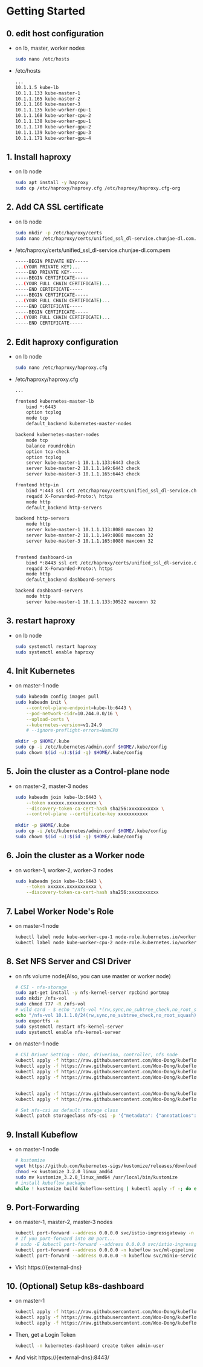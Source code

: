 
# Getting Started

## 0. edit host configuration
* on lb, master, worker nodes
    ```sh
    sudo nano /etc/hosts
    ```
* /etc/hosts
    ```txt
    ...
    10.1.1.5 kube-lb
    10.1.1.133 kube-master-1
    10.1.1.165 kube-master-2
    10.1.1.166 kube-master-3
    10.1.1.135 kube-worker-cpu-1
    10.1.1.168 kube-worker-cpu-2
    10.1.1.138 kube-worker-gpu-1
    10.1.1.170 kube-worker-gpu-2
    10.1.1.139 kube-worker-gpu-3
    10.1.1.171 kube-worker-gpu-4
    ```

## 1. Install haproxy
* on lb node
    ```sh
    sudo apt install -y haproxy
    sudo cp /etc/haproxy/haproxy.cfg /etc/haproxy/haproxy.cfg-org
    ```

## 2. Add CA SSL certificate
* on lb node
    ```sh
    sudo mkdir -p /etc/haproxy/certs
    sudo nano /etc/haproxy/certs/unified_ssl_dl-service.chunjae-dl.com.pem
    ```
* /etc/haproxy/certs/unified_ssl_dl-service.chunjae-dl.com.pem
    ```sh
    -----BEGIN PRIVATE KEY-----
    ...(YOUR PRIVATE KEY)...
    -----END PRIVATE KEY-----
    -----BEGIN CERTIFICATE-----
    ...(YOUR FULL CHAIN CERTIFICATE)...
    -----END CERTIFICATE-----
    -----BEGIN CERTIFICATE-----
    ...(YOUR FULL CHAIN CERTIFICATE)...
    -----END CERTIFICATE-----
    -----BEGIN CERTIFICATE-----
    ...(YOUR FULL CHAIN CERTIFICATE)...
    -----END CERTIFICATE-----
    ```

## 2. Edit haproxy configuration
* on lb node
    ```sh
    sudo nano /etc/haproxy/haproxy.cfg
    ```
* /etc/haproxy/haproxy.cfg
    ```txt
    ...

    frontend kubernetes-master-lb
        bind *:6443
        option tcplog 
        mode tcp
        default_backend kubernetes-master-nodes

    backend kubernetes-master-nodes
        mode tcp
        balance roundrobin
        option tcp-check
        option tcplog
        server kube-master-1 10.1.1.133:6443 check
        server kube-master-2 10.1.1.149:6443 check
        server kube-master-3 10.1.1.165:6443 check

    frontend http-in
        bind *:443 ssl crt /etc/haproxy/certs/unified_ssl_dl-service.chunjae-dl.com.pem
        reqadd X-Forwarded-Proto:\ https
        mode http
        default_backend http-servers

    backend http-servers
        mode http
        server kube-master-1 10.1.1.133:8080 maxconn 32
        server kube-master-2 10.1.1.149:8080 maxconn 32
        server kube-master-3 10.1.1.165:8080 maxconn 32


    frontend dashboard-in
        bind *:8443 ssl crt /etc/haproxy/certs/unified_ssl_dl-service.chunjae-dl.com.pem
        reqadd X-Forwarded-Proto:\ https
        mode http
        default_backend dashboard-servers

    backend dashboard-servers
        mode http
        server kube-master-1 10.1.1.133:30522 maxconn 32
    ```


## 3. restart haproxy
* on lb node
    ```sh
    sudo systemctl restart haproxy
    sudo systemctl enable haproxy
    ```


## 4. Init Kubernetes
* on master-1 node
    ```sh
    sudo kubeadm config images pull
    sudo kubeadm init \
        --control-plane-endpoint=kube-lb:6443 \
        --pod-network-cidr=10.244.0.0/16 \
        --upload-certs \
        --kubernetes-version=v1.24.9 
        # --ignore-preflight-errors=NumCPU

    mkdir -p $HOME/.kube
    sudo cp -i /etc/kubernetes/admin.conf $HOME/.kube/config
    sudo chown $(id -u):$(id -g) $HOME/.kube/config
    ```


## 5. Join the cluster as a Control-plane node
* on master-2, master-3 nodes
    ```sh
    sudo kubeadm join kube-lb:6443 \
        --token xxxxxx.xxxxxxxxxxx \
        --discovery-token-ca-cert-hash sha256:xxxxxxxxxxx \
        --control-plane --certificate-key xxxxxxxxxxx
        
    mkdir -p $HOME/.kube
    sudo cp -i /etc/kubernetes/admin.conf $HOME/.kube/config
    sudo chown $(id -u):$(id -g) $HOME/.kube/config
    ```


## 6. Join the cluster as a Worker node
* on worker-1, worker-2, worker-3 nodes
    ```sh
    sudo kubeadm join kube-lb:6443 \
        --token xxxxxx.xxxxxxxxxxx \
        --discovery-token-ca-cert-hash sha256:xxxxxxxxxxx
    ```

## 7. Label Worker Node's Role
* on master-1 node
    ```sh
    kubectl label node kube-worker-cpu-1 node-role.kubernetes.io/worker=worker
    kubectl label node kube-worker-cpu-2 node-role.kubernetes.io/worker=worker
    ```

## 8. Set NFS Server and CSI Driver
* on nfs volume node(Also, you can use master or worker node)
    ```sh
    # CSI - nfs-storage
    sudo apt-get install -y nfs-kernel-server rpcbind portmap
    sudo mkdir /nfs-vol
    sudo chmod 777 -R /nfs-vol
    # wild card - $ echo "/nfs-vol *(rw,sync,no_subtree_check,no_root_squash)" | sudo tee -a /etc/exports
    echo "/nfs-vol 10.1.1.0/24(rw,sync,no_subtree_check,no_root_squash)" | sudo tee -a /etc/exports
    sudo exportfs -a
    sudo systemctl restart nfs-kernel-server
    sudo systemctl enable nfs-kernel-server
    ```

* on master-1 node
    ```sh
    # CSI Driver Setting - rbac, driverino, controller, nfs node
    kubectl apply -f https://raw.githubusercontent.com/Woo-Dong/kubeflow-setting/master/k8s-cluster-setting/persistent-volume/nfs/csi-nfs-rbac.yaml
    kubectl apply -f https://raw.githubusercontent.com/Woo-Dong/kubeflow-setting/master/k8s-cluster-setting/persistent-volume/nfs/csi-nfs-driverinfo.yaml
    kubectl apply -f https://raw.githubusercontent.com/Woo-Dong/kubeflow-setting/master/k8s-cluster-setting/persistent-volume/nfs/csi-nfs-controller.yaml
    kubectl apply -f https://raw.githubusercontent.com/Woo-Dong/kubeflow-setting/master/k8s-cluster-setting/persistent-volume/nfs/csi-nfs-node.yaml

    
    kubectl apply -f https://raw.githubusercontent.com/Woo-Dong/kubeflow-setting/master/k8s-cluster-setting/persistent-volume/dynamic-pvc.yaml
    kubectl apply -f https://raw.githubusercontent.com/Woo-Dong/kubeflow-setting/master/k8s-cluster-setting/persistent-volume/storageclass.yaml

    # Set nfs-csi as default storage class
    kubectl patch storageclass nfs-csi -p '{"metadata": {"annotations":{"storageclass.kubernetes.io/is-default-class":"true"}}}'
    ```

## 9. Install Kubeflow
* on master-1 node
    ```sh
    # kustomize
    wget https://github.com/kubernetes-sigs/kustomize/releases/download/v3.2.0/kustomize_3.2.0_linux_amd64
	chmod +x kustomize_3.2.0_linux_amd64
	sudo mv kustomize_3.2.0_linux_amd64 /usr/local/bin/kustomize
    # install kubeflow package
    while ! kustomize build kubeflow-setting | kubectl apply -f -; do echo "Retrying to apply resources"; sleep 10; done
    ```

## 9. Port-Forwarding
* on master-1, master-2, master-3 nodes
    ```sh
    kubectl port-forward --address 0.0.0.0 svc/istio-ingressgateway -n istio-system 8080:80 &
    # If you port-forward into 80 port... 
    # sudo -E kubectl port-forward --address 0.0.0.0 svc/istio-ingressgateway -n istio-system 80:80 &
    kubectl port-forward --address 0.0.0.0 -n kubeflow svc/ml-pipeline 8888:8888 &
    kubectl port-forward --address 0.0.0.0 -n kubeflow svc/minio-service 9000:9000 &
    ```
* Visit https://{external-dns} 

## 10. (Optional) Setup k8s-dashboard
* on master-1
    ```sh
    kubectl apply -f https://raw.githubusercontent.com/Woo-Dong/kubeflow-setting/master/k8s-dashboard/k8s-dashboard.yaml
    kubectl apply -f https://raw.githubusercontent.com/Woo-Dong/kubeflow-setting/master/k8s-dashboard/metrics-server.yaml
    kubectl apply -f https://raw.githubusercontent.com/Woo-Dong/kubeflow-setting/master/k8s-dashboard/rbac.yaml
    ```

* Then, get a Login Token
    ```sh
    kubectl -n kubernetes-dashboard create token admin-user
    ```
* And visit https://{external-dns}:8443/ 
